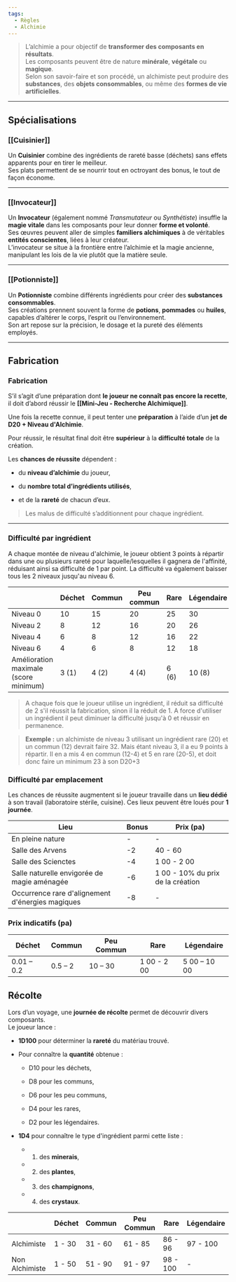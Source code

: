 ```yaml
---
tags:
  - Règles
  - Alchimie
---
```

>L’alchimie a pour objectif de **transformer des composants en résultats**.  
>Les composants peuvent être de nature **minérale**, **végétale** ou **magique**.  
>Selon son savoir-faire et son procédé, un alchimiste peut produire des **substances**, des **objets consommables**, ou même des **formes de vie artificielles**.

---

## Spécialisations

### [[Cuisinier]]

Un **Cuisinier** combine des ingrédients de rareté basse (déchets) sans effets apparents pour en tirer le meilleur.  
Ses plats permettent de se nourrir tout en octroyant des bonus, le tout de façon économe.

---

### [[Invocateur]]

Un **Invocateur** (également nommé _Transmutateur_ ou _Synthétiste_) insuffle la **magie vitale** dans les composants pour leur donner **forme et volonté**.  
Ses œuvres peuvent aller de simples **familiers alchimiques** à de véritables **entités conscientes**, liées à leur créateur.  
L’invocateur se situe à la frontière entre l’alchimie et la magie ancienne, manipulant les lois de la vie plutôt que la matière seule.

---

### [[Potionniste]]

Un **Potionniste** combine différents ingrédients pour créer des **substances consommables**.  
Ses créations prennent souvent la forme de **potions**, **pommades** ou **huiles**, capables d’altérer le corps, l’esprit ou l’environnement.  
Son art repose sur la précision, le dosage et la pureté des éléments employés.

---

## Fabrication

### Fabrication

S’il s’agit d’une préparation dont **le joueur ne connaît pas encore la recette**, il doit d’abord réussir le **[[Mini-Jeu - Recherche Alchimique]]**.

Une fois la recette connue, il peut tenter une **préparation** à l’aide d’un **jet de D20 + Niveau d'Alchimie**.

Pour réussir, le résultat final doit être **supérieur** à la **difficulté totale** de la création.

Les **chances de réussite** dépendent :

- du **niveau d’alchimie** du joueur,
    
- du **nombre total d’ingrédients utilisés**,
    
- et de la **rareté** de chacun d’eux.

> Les malus de difficulté s’additionnent pour chaque ingrédient.

---

### Difficulté par ingrédient

A chaque montée de niveau d'alchimie, le joueur obtient 3 points à répartir dans une ou plusieurs rareté pour laquelle/lesquelles il gagnera de l'affinité, réduisant ainsi sa difficulté de 1 par point.
La difficulté va également baisser tous les 2 niveaux jusqu'au niveau 6.

|                                       | Déchet | Commun | Peu commun | Rare  | Légendaire |
| ------------------------------------- | ------ | ------ | ---------- | ----- | ---------- |
| Niveau 0                              | 10     | 15     | 20         | 25    | 30         |
| Niveau 2                              | 8      | 12     | 16         | 20    | 26         |
| Niveau 4                              | 6      | 8      | 12         | 16    | 22         |
| Niveau 6                              | 4      | 6      | 8          | 12    | 18         |
| Amélioration maximale (score minimum) | 3 (1)  | 4 (2)  | 4 (4)      | 6 (6) | 10 (8)     |
> A chaque fois que le joueur utilise un ingrédient, il réduit sa difficulté de 2 s'il réussit la fabrication, sinon il la réduit de 1.
> A force d'utiliser un ingrédient il peut diminuer la difficulté jusqu'à 0 et réussir en permanence.

> **Exemple :** un alchimiste de niveau 3 utilisant un ingrédient rare (20) et un commun (12) devrait faire 32.
> Mais étant niveau 3, il a eu 9 points à répartir. Il en a mis 4 en commun (12-4) et 5 en rare (20-5), et doit donc faire un minimum 23 à son D20+3

### Difficulté par emplacement

Les chances de réussite augmentent si le joueur travaille dans un **lieu dédié** à son travail (laboratoire stérile, cuisine).
Ces lieux peuvent être loués pour **1 journée**.

| Lieu                                             | Bonus | Prix (pa)                         |
| ------------------------------------------------ | ----- | --------------------------------- |
| En pleine nature                                 | -     | -                                 |
| Salle des Arvens                                 | -2    | 40 - 60                           |
| Salle des Scienctes                              | -4    | 1 00 - 2 00                       |
| Salle naturelle envigorée de magie aménagée      | -6    | 1 00 - 10% du prix de la création |
| Occurrence rare d'alignement d'énergies magiques | -8    | -                                 |

### Prix indicatifs (pa)

| Déchet     | Commun  | Peu Commun | Rare        | Légendaire   |
| ---------- | ------- | ---------- | ----------- | ------------ |
| 0.01 – 0.2 | 0.5 – 2 | 10 – 30    | 1 00 - 2 00 | 5 00 – 10 00 |

## Récolte

Lors d’un voyage, une **journée de récolte** permet de découvrir divers composants.  
Le joueur lance :

- **1D100** pour déterminer la **rareté** du matériau trouvé.
    
- Pour connaître la **quantité** obtenue :
    
    - D10 pour les déchets,
           
    - D8 pour les communs,
           
    - D6 pour les peu communs,
           
    - D4 pour les rares,
           
    - D2 pour les légendaires.
    
- **1D4** pour connaître le type d'ingrédient parmi cette liste :
	- 1. des **minerais**,
	    
	- 2. des **plantes**,
	    
	- 3. des **champignons**,
	    
	- 4. des **crystaux**.

|                | Déchet | Commun  | Peu Commun | Rare     | Légendaire |
| -------------- | ------ | ------- | ---------- | -------- | ---------- |
| Alchimiste     | 1 - 30 | 31 - 60 | 61 - 85    | 86 - 96  | 97 - 100   |
| Non Alchimiste | 1 - 50 | 51 - 90 | 91 - 97    | 98 - 100 | -          |


